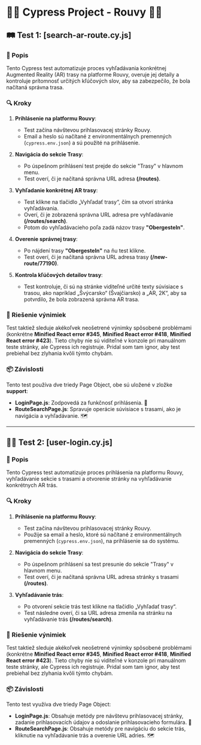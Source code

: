 # 🚴‍♂️ Cypress Project - Rouvy 🚴‍♂️

## 🛤️ Test 1: [search-ar-route.cy.js]

### 📜 Popis
Tento Cypress test automatizuje proces vyhľadávania konkrétnej Augmented Reality (AR) trasy na platforme Rouvy, overuje jej detaily a kontroluje prítomnosť určitých kľúčových slov, aby sa zabezpečilo, že bola načítaná správna trasa.

### 🔍 Kroky
1. **Prihlásenie na platformu Rouvy**:
   - Test začína návštevou prihlasovacej stránky Rouvy.
   - Email a heslo sú načítané z environmentálnych premenných (`cypress.env.json`) a sú použité na prihlásenie.

2. **Navigácia do sekcie Trasy**:
   - Po úspešnom prihlásení test prejde do sekcie "Trasy" v hlavnom menu.
   - Test overí, či je načítaná správna URL adresa **(/routes)**.

3. **Vyhľadanie konkrétnej AR trasy**:
   - Test klikne na tlačidlo „Vyhľadať trasy“, čím sa otvorí stránka vyhľadávania.
   - Overí, či je zobrazená správna URL adresa pre vyhľadávanie **(/routes/search)**.
   - Potom do vyhľadávacieho poľa zadá názov trasy **"Obergesteln"**.

4. **Overenie správnej trasy**:
   - Po nájdení trasy **"Obergesteln"** na ňu test klikne.
   - Test overí, či je načítaná správna URL adresa trasy **(/new-route/77190)**.

5. **Kontrola kľúčových detailov trasy**:
   - Test kontroluje, či sú na stránke viditeľné určité texty súvisiace s trasou, ako napríklad „Švýcarsko“ (Švajčiarsko) a „AR, 2K“, aby sa potvrdilo, že bola zobrazená správna AR trasa.

### 🚨 Riešenie výnimiek
Test taktiež sleduje akékoľvek neošetrené výnimky spôsobené problémami (konkrétne **Minified React error #345**, **Minified React error #418**, **Minified React error #423**). Tieto chyby nie sú viditeľné v konzole pri manuálnom teste stránky, ale Cypress ich registruje. Pridal som tam ignor, aby test prebiehal bez zlyhania kvôli týmto chybám.

### 📦 Závislosti
Tento test používa dve triedy Page Object, obe sú uložené v zložke **support**:
- **LoginPage.js**: Zodpovedá za funkčnosť prihlásenia. 🔑
- **RouteSearchPage.js**: Spravuje operácie súvisiace s trasami, ako je navigácia a vyhľadávanie. 🗺️

---

## 🧑‍💻 Test 2: [user-login.cy.js]

### 📜 Popis
Tento Cypress test automatizuje proces prihlásenia na platformu Rouvy, vyhľadávanie sekcie s trasami a otvorenie stránky na vyhľadávanie konkrétnych AR trás.

### 🔍 Kroky
1. **Prihlásenie na platformu Rouvy**:
   - Test začína návštevou prihlasovacej stránky Rouvy.
   - Použije sa email a heslo, ktoré sú načítané z environmentálnych premenných (`cypress.env.json`), na prihlásenie sa do systému.

2. **Navigácia do sekcie Trasy**:
   - Po úspešnom prihlásení sa test presunie do sekcie "Trasy" v hlavnom menu.
   - Test overí, či je načítaná správna URL adresa stránky s trasami **(/routes)**.

3. **Vyhľadávanie trás**:
   - Po otvorení sekcie trás test klikne na tlačidlo „Vyhľadať trasy“.
   - Test následne overí, či sa URL adresa zmenila na stránku na vyhľadávanie trás **(/routes/search)**.

### 🚨 Riešenie výnimiek
Test taktiež sleduje akékoľvek neošetrené výnimky spôsobené problémami (konkrétne **Minified React error #345**, **Minified React error #418**, **Minified React error #423**). Tieto chyby nie sú viditeľné v konzole pri manuálnom teste stránky, ale Cypress ich registruje. Pridal som tam ignor, aby test prebiehal bez zlyhania kvôli týmto chybám.

### 📦 Závislosti
Tento test využíva dve triedy Page Object:
- **LoginPage.js**: Obsahuje metódy pre návštevu prihlasovacej stránky, zadanie prihlasovacích údajov a odoslanie prihlasovacieho formulára. 🔑
- **RouteSearchPage.js**: Obsahuje metódy pre navigáciu do sekcie trás, kliknutie na vyhľadávanie trás a overenie URL adries. 🗺️
